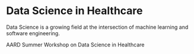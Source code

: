 # Data Science in Healthcare

Data Science is a growing field at the intersection of machine learning and software engineering.


AARD Summer Workshop on Data Science in Healthcare
